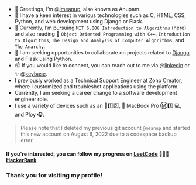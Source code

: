 - 👋 Greetings, I’m @[imeanup](https://github.com/imeanup), also known as Anupam.
- 👀 I have a keen interest in various technologies such as C, HTML, CSS, Python, and web development using Django or Flask.
- 🌱 Currently, I’m pursuing `MIT 6.006 Introduction to Algorithms` ([here](https://ocw.mit.edu/courses/6-006-introduction-to-algorithms-spring-2020/pages/syllabus/)) and also reading 📖 `Object Oriented Programming with C++`, `Introduction to Algorithms`, `The Design and Analysis of Computer Algorithms`, and `The Anarchy`.
- 💞️ I am seeking opportunities to collaborate on projects related to [Django](https://www.djangoproject.com/) and Flask using Python. 
- 📫 If you would like to connect, you can reach out to me via @[linkedin](https://www.linkedin.com/in/anupam-6a2529247/) or :sparkles: @[keybase](https://keybase.io/imeanup). 
- I previously worked as a Technical Support Engineer at [Zoho Creator](https://github.com/imeanup/zoho-creator), where I customized and troubleshot applications using the platform. 
- Currently, I am seeking a career change to a software development engineer role. 
- I use a variety of devices such as an :iphone:1️⃣2️⃣,  MacBook Pro Ⓜ️2️⃣ 💻, and Ploy :headphones:.


> Please note that I deleted my previous git account `@meanup` and started this new account on August 6, 2022 due to a codespace backup error.

#### If you're interested, you can follow my progress on [LeetCode](https://leetcode.com/meanup/) 🧑🏾‍💻 [HackerRank](https://www.hackerrank.com/meanup)

### Thank you for visiting my profile!
<!---
imeanup/imeanup is a ✨ special ✨ repository because its `README.md` (this file) appears on your GitHub profile.
You can click the Preview link to take a look at your changes.
--->
